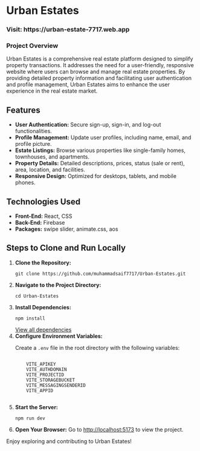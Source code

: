 <h1><strong>Urban Estates</strong></h1>

<h3>Visit: https://urban-estate-7717.web.app</h3>

  <h3><strong>Project Overview</strong></h3>
  <p>
    Urban Estates is a comprehensive real estate platform designed to simplify property transactions. 
    It addresses the need for a user-friendly, responsive website where users can browse and manage real estate properties. 
    By providing detailed property information and facilitating user authentication and profile management, 
    Urban Estates aims to enhance the user experience in the real estate market.
  </p>

  <h2><strong>Features</strong></h2>
  <ul>
    <li><strong>User Authentication:</strong> Secure sign-up, sign-in, and log-out functionalities.</li>
    <li><strong>Profile Management:</strong> Update user profiles, including name, email, and profile picture.</li>
    <li><strong>Estate Listings:</strong> Browse various properties like single-family homes, townhouses, and apartments.</li>
    <li><strong>Property Details:</strong> Detailed descriptions, prices, status (sale or rent), area, location, and facilities.</li>
    <li><strong>Responsive Design:</strong> Optimized for desktops, tablets, and mobile phones.</li>
  </ul>

  <h2><strong>Technologies Used</strong></h2>
  <ul>
    <li><strong>Front-End:</strong> React, CSS</li>
    <li><strong>Back-End:</strong> Firebase</li>
    <li><strong>Packages:</strong> swipe slider, animate.css, aos</li>
  </ul>

  <h2><strong>Steps to Clone and Run Locally</strong></h2>
  <ol>
    <li><strong>Clone the Repository:</strong>
      <pre><code>git clone https://github.com/muhammadsaif7717/Urban-Estates.git</code></pre>
    </li>
    <li><strong>Navigate to the Project Directory:</strong>
      <pre><code>cd Urban-Estates</code></pre>
    </li>
    <li><strong>Install Dependencies:</strong>
      <pre><code>npm install</code></pre>
       <a href='https://github.com/muhammadsaif7717/Urban-Estates/blob/main/package.json' target='_blank'>View all dependencies</a>
    </li>
    <li><strong>Configure Environment Variables:</strong>
      <p>Create a <code>.env</code> file in the root directory with the following variables:</p>
      <pre><code>
    VITE_APIKEY
    VITE_AUTHDOMAIN
    VITE_PROJECTID
    VITE_STORAGEBUCKET
    VITE_MESSAGINGSENDERID
    VITE_APPID
      </code></pre>
    </li>
    <li><strong>Start the Server:</strong>
      <pre><code>npm run dev</code></pre>
    </li>
    <li><strong>Open Your Browser:</strong> Go to <a href="http://localhost:5173">http://localhost:5173</a> to view the project.</li>
  </ol>

  <p>Enjoy exploring and contributing to Urban Estates!</p>
